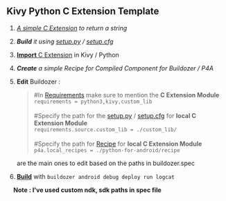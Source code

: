 ## **Kivy Python C Extension Template**

 1. *[A simple C Extension](https://github.com/VICTORVICKIE/Kivy_Python_C_Extension_Demo/blob/main/custom_lib/custom_lib/billbook_test.c) to return a string*
 2. ***Build** it using [setup.py](https://github.com/VICTORVICKIE/Kivy_Python_C_Extension_Demo/blob/main/custom_lib/setup.py) / [setup.cfg](https://github.com/VICTORVICKIE/Kivy_Python_C_Extension_Demo/blob/main/custom_lib/setup.cfg)*
 3. [**Import** C Extension](https://github.com/VICTORVICKIE/Kivy_Python_C_Extension_Demo/blob/main/main.py#L4) in Kivy / Python
 4. ***Create** a simple Recipe for Compiled Component for Buildozer / P4A*
 5. **Edit** Buildozer :
	

	> #In [Requirements](https://github.com/VICTORVICKIE/Kivy_Python_C_Extension_Demo/blob/main/buildozer.spec#L39) make sure to mention the **C Extension Module**<br>
	> `requirements = python3,kivy,custom_lib`<br><br>
	> #Specify the path for the [setup.py](https://github.com/VICTORVICKIE/Kivy_Python_C_Extension_Demo/blob/main/custom_lib/setup.py) / [setup.cfg](https://github.com/VICTORVICKIE/Kivy_Python_C_Extension_Demo/blob/main/custom_lib/setup.cfg) for **local C Extension Module**<br>
	> `requirements.source.custom_lib = ./custom_lib/`<br><br>
	> #Specify the path for [Recipe](https://github.com/VICTORVICKIE/Kivy_Python_C_Extension_Demo/blob/main/python-for-android/recipe/custom_lib/__init__.py) for **local C Extension Module**<br>
	> `p4a.local_recipes = ./python-for-android/recipe`
	
	are the main ones to edit based on the paths in buildozer.spec
	

 6. [**Build**](https://github.com/VICTORVICKIE/Kivy_Python_C_Extension_Demo/blob/main/bin/myapp-0.1-armeabi-v7a-debug.apk) with `buildozer android debug deploy run logcat`

&nbsp;&nbsp;&nbsp;&nbsp;****Note : I've used custom ndk, sdk paths in spec file****
